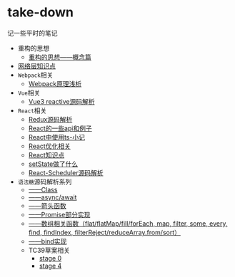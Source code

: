 # take-down
记一些平时的笔记
<br/>
- 重构的思想 
  - [重构的思想——概念篇](https://github.com/MyPrototypeWhat/take-down/issues/22)
- [网络层知识点](https://github.com/MyPrototypeWhat/take-down/issues/7) 
- `Webpack`相关
  - [Webpack原理浅析](https://github.com/MyPrototypeWhat/take-down/issues/8)
- `Vue`相关
  - [Vue3 reactive源码解析](https://github.com/MyPrototypeWhat/take-down/issues/9) 
- `React`相关
  - [Redux源码解析](https://github.com/MyPrototypeWhat/take-down/issues/6)  
  - [React的一些api和例子](https://github.com/MyPrototypeWhat/take-down/issues/1)
  - [React中使用ts-小记](https://github.com/MyPrototypeWhat/take-down/issues/2)
  - [React优化相关](https://github.com/MyPrototypeWhat/take-down/issues/17)
  - [React知识点](https://github.com/MyPrototypeWhat/take-down/issues/18)
  - [setState做了什么](https://https://github.com/MyPrototypeWhat/take-down/issues/20)
  - [React-Scheduler源码解析](https://github.com/MyPrototypeWhat/take-down/issues/23)
- `语法糖`源码解析系列
  - [——Class](https://github.com/MyPrototypeWhat/take-down/issues/13)
  - [——async/await](https://github.com/MyPrototypeWhat/take-down/issues/14)
  - [——箭头函数](https://github.com/MyPrototypeWhat/take-down/issues/15)
  - [——Promise部分实现](https://github.com/MyPrototypeWhat/take-down/issues/16)
  - [——数组相关函数（flat/flatMap/fill/forEach, map, filter, some, every, find, findIndex, filterReject/reduceArray.from/sort）](https://github.com/MyPrototypeWhat/take-down/issues/19) 
  - [——bind实现](https://github.com/MyPrototypeWhat/take-down/issues/21) 
  - TC39草案相关
    - [stage 0](https://github.com/MyPrototypeWhat/take-down/issues/24)
    - [stage 4](https://github.com/MyPrototypeWhat/take-down/issues/25)
